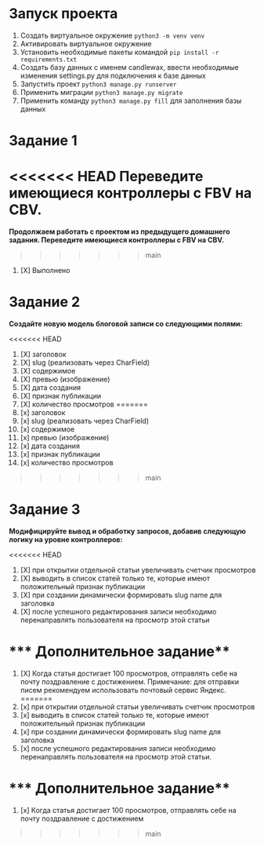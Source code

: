 # **Запуск проекта**
1. Создать виртуальное окружение `python3 -m venv venv`
2. Активировать виртуальное окружение
3. Установить необходимые пакеты командой `pip install -r requirements.txt`
4. Создать базу данных с именем candlewax, ввести необходимые изменения settings.py для подключения к базе данных
5. Запустить проект `python3 manage.py runserver`
6. Применить миграции `python3 manage.py migrate`
7. Применить команду `python3 manage.py fill` для заполнения базы данных


# **Задание 1**

<<<<<<< HEAD
**Переведите имеющиеся контроллеры с FBV на CBV.**
=======
**Продолжаем работать с проектом из предыдущего домашнего задания. Переведите имеющиеся контроллеры с FBV на CBV.**
>>>>>>> main

1. [X] Выполнено


# **Задание 2**

**Создайте новую модель блоговой записи со следующими полями:**

<<<<<<< HEAD
1. [X] заголовок
2. [X] slug (реализовать через CharField) 
3. [X] содержимое
4. [X] превью (изображение)
5. [X] дата создания
6. [X] признак публикации
7. [X] количество просмотров
=======
1. [x] заголовок
2. [x] slug (реализовать через CharField)
3. [x] содержимое
4. [x] превью (изображение)
5. [x] дата создания
6. [x] признак публикации
7. [x] количество просмотров
>>>>>>> main

# **Задание 3**

**Модифицируйте вывод и обработку запросов, добавив следующую логику на уровне контроллеров:**

<<<<<<< HEAD
1. [X] при открытии отдельной статьи увеличивать счетчик просмотров
2. [X] выводить в список статей только те, которые имеют положительный признак публикации
3. [X] при создании динамически формировать slug name для заголовка
4. [X] после успешного редактирования записи необходимо перенаправлять пользователя на просмотр этой статьи

# *** Дополнительное задание**

1. [X] Когда статья достигает 100 просмотров, отправлять себе на почту поздравление с достижением.
Примечание: для отправки писем рекомендуем использовать почтовый сервис Яндекс.
=======
1. [x] при открытии отдельной статьи увеличивать счетчик просмотров
2. [x] выводить в список статей только те, которые имеют положительный признак публикации
3. [x] при создании динамически формировать slug name для заголовка
4. [x] после успешного редактирования записи необходимо перенаправлять пользователя на просмотр этой статьи.

# *** Дополнительное задание**

1. [x] Когда статья достигает 100 просмотров, отправлять себе на почту поздравление с достижением
>>>>>>> main
